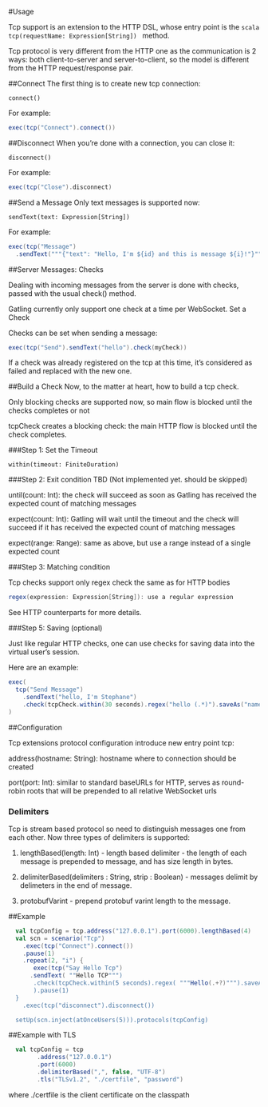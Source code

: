 #Usage

Tcp support is an extension to the HTTP DSL, whose entry point is the ```scala tcp(requestName: Expression[String]) ``` method.

Tcp protocol is very different from the HTTP one as the communication is 2 ways: both client-to-server and server-to-client,
so the model is different from the HTTP request/response pair.

##Connect
The first thing is to create new tcp connection:

    connect()
For example:
``` scala
exec(tcp("Connect").connect())
```

##Disconnect
When you’re done with a connection, you can close it:

    disconnect()
For example:
``` scala
exec(tcp("Close").disconnect)
```

##Send a Message
Only text messages is supported now:

    sendText(text: Expression[String])

For example:
```scala
exec(tcp("Message")
  .sendText("""{"text": "Hello, I'm ${id} and this is message ${i}!"}"""))
```

##Server Messages: Checks

Dealing with incoming messages from the server is done with checks, passed with the usual check() method.

Gatling currently only support one check at a time per WebSocket.
Set a Check

Checks can be set when sending a message:
``` scala
exec(tcp("Send").sendText("hello").check(myCheck))
```
If a check was already registered on the tcp at this time, it’s considered as failed and replaced with the new one.

##Build a Check
Now, to the matter at heart, how to build a tcp check.

Only blocking checks are supported now, so main flow is blocked until the checks completes or not

tcpCheck creates a blocking check: the main HTTP flow is blocked until the check completes.

###Step 1: Set the Timeout

    within(timeout: FiniteDuration)

###Step 2: Exit condition
TBD (Not implemented yet. should be skipped)

until(count: Int): the check will succeed as soon as Gatling has received the expected count of matching messages

expect(count: Int): Gatling will wait until the timeout and the check will succeed if it has received the expected count of matching messages

expect(range: Range): same as above, but use a range instead of a single expected count

###Step 3: Matching condition

Tcp checks support  only regex check the same as for HTTP bodies
```scala
regex(expression: Expression[String]): use a regular expression
```

See HTTP counterparts for more details.

###Step 5: Saving (optional)

Just like regular HTTP checks, one can use checks for saving data into the virtual user’s session.

Here are an example:

``` scala
exec(
  tcp("Send Message")
    .sendText("hello, I'm Stephane")
    .check(tcpCheck.within(30 seconds).regex("hello (.*)").saveAs("name"))
)
```

##Configuration

Tcp extensions protocol configuration introduce new entry point tcp:

address(hostname: String): hostname where to connection should be created

port(port: Int): similar to standard baseURLs for HTTP, serves as round-robin roots that will be prepended to all relative WebSocket urls

### Delimiters
Tcp is stream based protocol so need to distinguish messages one from each other.
Now three types of delimiters is supported:

1. lengthBased(length: Int) - length based delimiter - the length of each message is prepended to message, and has size length in bytes.

2. delimiterBased(delimiters : String, strip : Boolean) - messages delimit by delimeters in the end of message.

3. protobufVarint - prepend protobuf varint length to the message.

##Example

```scala
  val tcpConfig = tcp.address("127.0.0.1").port(6000).lengthBased(4)
  val scn = scenario("Tcp")
    .exec(tcp("Connect").connect())
    .pause(1)
    .repeat(2, "i") {
       exec(tcp("Say Hello Tcp")
      .sendText( ""Hello TCP""")
       .check(tcpCheck.within(5 seconds).regex( """Hello(.+?)""").saveAs("name"))
       ).pause(1)
  }
    .exec(tcp("disconnect").disconnect())

  setUp(scn.inject(atOnceUsers(5))).protocols(tcpConfig)
```

##Example with TLS

```scala
  val tcpConfig = tcp
        .address("127.0.0.1")
        .port(6000)
        .delimiterBased(",", false, "UTF-8")
        .tls("TLSv1.2", "./certfile", "password")
```

where ./certfile is the client certificate on the classpath


